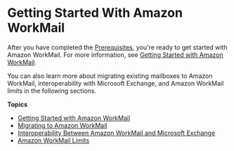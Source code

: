 # Getting Started With Amazon WorkMail<a name="getting_started"></a>

After you have completed the [Prerequisites](prereqs.md), you're ready to get started with Amazon WorkMail\. For more information, see [Getting Started with Amazon WorkMail](howto-start.md)\.

You can also learn more about migrating existing mailboxes to Amazon WorkMail, interoperability with Microsoft Exchange, and Amazon WorkMail limits in the following sections\.

**Topics**
+ [Getting Started with Amazon WorkMail](howto-start.md)
+ [Migrating to Amazon WorkMail](migration_overview.md)
+ [Interoperability Between Amazon WorkMail and Microsoft Exchange](interoperability.md)
+ [Amazon WorkMail Limits](workmail_limits.md)